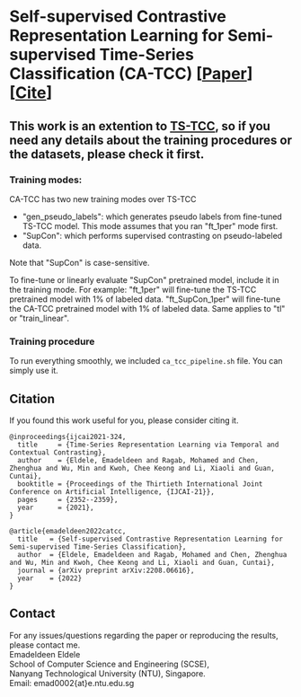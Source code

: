 # Self-supervised Contrastive Representation Learning for Semi-supervised Time-Series Classification (CA-TCC) [[Paper](http://arxiv.org/abs/2208.06616)] [[Cite](#citation)]

## This work is an extention to [TS-TCC](https://github.com/emadeldeen24/TS-TCC), so if you need any details about the training procedures or the datasets, please check it first.


### Training modes:
CA-TCC has two new training modes over TS-TCC
- "gen_pseudo_labels": which generates pseudo labels from fine-tuned TS-TCC model. This mode assumes that you ran "ft_1per" mode first.
- "SupCon": which performs supervised contrasting on pseudo-labeled data.

Note that "SupCon" is case-sensitive.

To fine-tune or linearly evaluate "SupCon" pretrained model, include it in the training mode.
For example: "ft_1per" will fine-tune the TS-TCC pretrained model with 1% of labeled data.
"ft_SupCon_1per" will fine-tune the CA-TCC pretrained model with 1% of labeled data.
Same applies to "tl" or "train_linear".

### Training procedure
To run everything smoothly, we included `ca_tcc_pipeline.sh` file. You can simply use it.


## Citation
If you found this work useful for you, please consider citing it.
```
@inproceedings{ijcai2021-324,
  title     = {Time-Series Representation Learning via Temporal and Contextual Contrasting},
  author    = {Eldele, Emadeldeen and Ragab, Mohamed and Chen, Zhenghua and Wu, Min and Kwoh, Chee Keong and Li, Xiaoli and Guan, Cuntai},
  booktitle = {Proceedings of the Thirtieth International Joint Conference on Artificial Intelligence, {IJCAI-21}},
  pages     = {2352--2359},
  year      = {2021},
}
```
```
@article{emadeldeen2022catcc,
  title   = {Self-supervised Contrastive Representation Learning for Semi-supervised Time-Series Classification},
  author  = {Eldele, Emadeldeen and Ragab, Mohamed and Chen, Zhenghua and Wu, Min and Kwoh, Chee Keong and Li, Xiaoli and Guan, Cuntai},
  journal = {arXiv preprint arXiv:2208.06616},
  year    = {2022}
}
```

## Contact
For any issues/questions regarding the paper or reproducing the results, please contact me.   
Emadeldeen Eldele   
School of Computer Science and Engineering (SCSE),   
Nanyang Technological University (NTU), Singapore.   
Email: emad0002{at}e.ntu.edu.sg   
